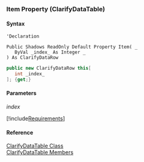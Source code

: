 ﻿### Item Property (ClarifyDataTable)

#### Syntax

```vbnet
'Declaration

Public Shadows ReadOnly Default Property Item( _
   ByVal _index_ As Integer _
) As ClarifyDataRow
```

```csharp
public new ClarifyDataRow this[ 
   int _index_
]; {get;}
```

#### Parameters

_index_

[!include[Requirements](../partials/requirements.md)]

#### Reference

[ClarifyDataTable Class](fcSDK~FChoice.Foundation.Clarify.ClarifyDataTable.md)  
[ClarifyDataTable Members](fcSDK~FChoice.Foundation.Clarify.ClarifyDataTable_members.md)
